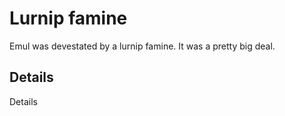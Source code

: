 # Lurnip famine
Emul was devestated by a lurnip famine. It was a pretty big deal.

## Details
Details
